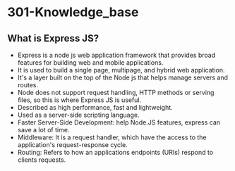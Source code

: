 # 301-Knowledge_base
## What is Express JS?
- Express is a node js web application framework that provides broad features for building web and mobile applications. 
- It is used to build a single page, multipage, and hybrid web application. 
- It's a layer built on the top of the Node js that helps manage servers and routes.
- Node does not support request handling, HTTP methods or serving files, so this is where Express JS is useful.
- Described as high performance, fast and lightweight.
- Used as a server-side scripting language.
- Faster Server-Side Development: help Node.JS features, express can save a lot of time.
- Middleware: It is a request handler, which have the access to the application's request-response cycle. 
- Routing: Refers to how an applications endpoints (URIs) respond to clients requests. 
